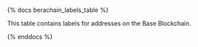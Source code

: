 {% docs berachain_labels_table %}

This table contains labels for addresses on the Base Blockchain. 

{% enddocs %}
